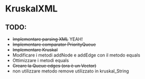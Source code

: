 # KruskalXML

## TODO:
- ~~Implementare parsing XML~~ YEAH!
- ~~Implementare comparator PriorityQueue~~
- ~~Implementare Kruskal~~
- Modificare i metodi addNode e addEdge con il metodo equals
- Ottimizzare i metodi equals
- ~~Creare la Queue edges (ora è un Vector)~~
- non utilizzare metodo remove utilizzato in kruskal_String


